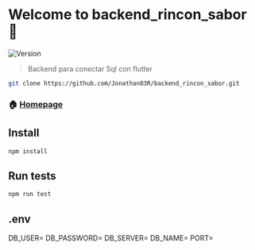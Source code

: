 # Welcome to backend_rincon_sabor 👋
![Version](https://img.shields.io/badge/version-1.0.0-blue.svg?cacheSeconds=2592000)

> Backend para conectar Sql con flutter



```bash
git clone https://github.com/Jonathan03R/backend_rincon_sabor.git
```

### 🏠 [Homepage](index.js)

## Install

```sh
npm install
```

## Run tests

```sh
npm run test
```


## .env

DB_USER=
DB_PASSWORD=
DB_SERVER=
DB_NAME=
PORT=



